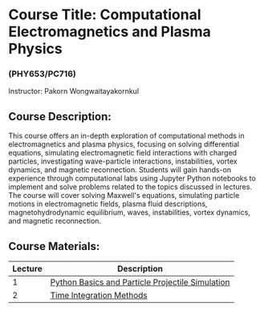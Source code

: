 # Course Title: Computational Electromagnetics and Plasma Physics
### (PHY653/PC716)

Instructor: Pakorn Wongwaitayakornkul

## Course Description:
This course offers an in-depth exploration of computational methods in electromagnetics and plasma physics, focusing on solving differential equations, simulating electromagnetic field interactions with charged particles, investigating wave-particle interactions, instabilities, vortex dynamics, and magnetic reconnection. Students will gain hands-on experience through computational labs using Jupyter Python notebooks to implement and solve problems related to the topics discussed in lectures. The course will cover solving Maxwell's equations, simulating particle motions in electromagnetic fields, plasma fluid descriptions, magnetohydrodynamic equilibrium, waves, instabilities, vortex dynamics, and magnetic reconnection.

## Course Materials:
| Lecture | Description |
| --- | ----------- |
| 1 | [Python Basics and Particle Projectile Simulation](https://github.com/tpakorn/pc716/blob/main/code_lab/lab1/lecture1.ipynb) |
| 2 | [Time Integration Methods](https://github.com/tpakorn/pc716/blob/main/code_lab/lab2/lecture2.ipynb) |